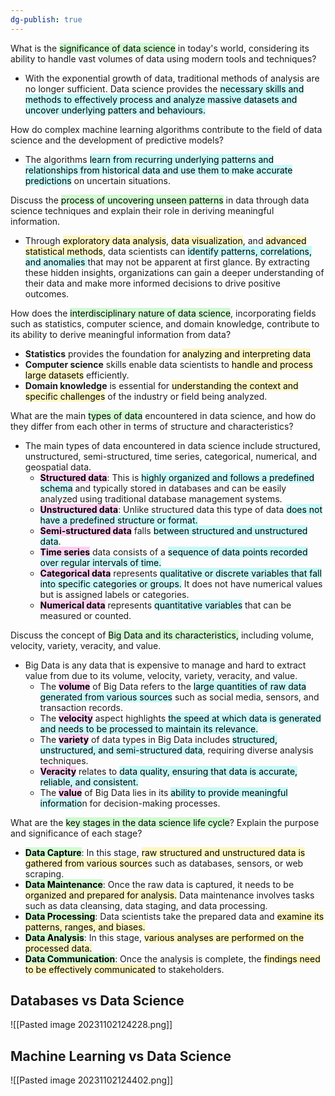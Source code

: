 ```yaml
---
dg-publish: true
---
```


What is the <mark style="background: #BBFABBA6;">significance of data science</mark> in today's world, considering its ability to handle vast volumes of data using modern tools and techniques?

- With the exponential growth of data, traditional methods of analysis are no longer sufficient. Data science provides the <mark style="background: #ABF7F7A6;">necessary skills and methods to effectively process and analyze massive datasets and uncover underlying patters and behaviours.</mark>

How do complex machine learning algorithms contribute to the field of data science and the development of predictive models?

- The algorithms <mark style="background: #ABF7F7A6;">learn from recurring underlying patterns and relationships from historical data and use them to make accurate predictions</mark> on uncertain situations.

Discuss the <mark style="background: #BBFABBA6;">process of uncovering unseen patterns</mark> in data through data science techniques and explain their role in deriving meaningful information.

- Through <mark style="background: #FFF3A3A6;">exploratory data analysis</mark>, <mark style="background: #FFF3A3A6;">data visualization</mark>, and <mark style="background: #FFF3A3A6;">advanced statistical methods</mark>, data scientists can <mark style="background: #ABF7F7A6;">identify patterns, correlations, and anomalies </mark>that may not be apparent at first glance. By extracting these hidden insights, organizations can gain a deeper understanding of their data and make more informed decisions to drive positive outcomes.

How does the <mark style="background: #BBFABBA6;">interdisciplinary nature of data science</mark>, incorporating fields such as statistics, computer science, and domain knowledge, contribute to its ability to derive meaningful information from data?

- **Statistics** provides the foundation for <mark style="background: #FFF3A3A6;">analyzing and interpreting data</mark>
- **Computer science** skills enable data scientists to <mark style="background: #FFF3A3A6;">handle and process large datasets</mark> efficiently. 
- **Domain knowledge** is essential for <mark style="background: #FFF3A3A6;">understanding the context and specific challenges</mark> of the industry or field being analyzed.

What are the main <mark style="background: #BBFABBA6;">types of data</mark> encountered in data science, and how do they differ from each other in terms of structure and characteristics?

- The main types of data encountered in data science include structured, unstructured, semi-structured, time series, categorical, numerical, and geospatial data.
	- **<mark style="background: #FFB8EBA6;">Structured data</mark>**: This is <mark style="background: #ABF7F7A6;">highly organized and follows a predefined schema</mark> and typically stored in databases and can be easily analyzed using traditional database management systems.
	- **<mark style="background: #FFB8EBA6;">Unstructured data</mark>**: Unlike structured data this type of data <mark style="background: #ABF7F7A6;">does not have a predefined structure or format.</mark> 
	- **<mark style="background: #FFB8EBA6;">Semi-structured data</mark>** falls <mark style="background: #ABF7F7A6;">between structured and unstructured data</mark>. 
	- **<mark style="background: #FFB8EBA6;">Time series</mark>** data consists of a <mark style="background: #ABF7F7A6;">sequence of data points recorded over regular intervals of time. </mark>
	- **<mark style="background: #FFB8EBA6;">Categorical data</mark>** represents <mark style="background: #ABF7F7A6;">qualitative or discrete variables that fall into specific categories or groups.</mark> It does not have numerical values but is assigned labels or categories. 
	- **<mark style="background: #FFB8EBA6;">Numerical data</mark>** represents <mark style="background: #ABF7F7A6;">quantitative variables</mark> that can be measured or counted.

Discuss the concept of <mark style="background: #BBFABBA6;">Big Data and its characteristics,</mark> including volume, velocity, variety, veracity, and value. 

- Big Data is any data that is expensive to manage and hard to extract value from due to its volume, velocity, variety, veracity, and value.
	- The **<mark style="background: #FFB8EBA6;">volume</mark>** of Big Data refers to the <mark style="background: #ABF7F7A6;">large quantities of raw data generated from various sources</mark> such as social media, sensors, and transaction records.
	- The **<mark style="background: #FFB8EBA6;">velocity</mark>** aspect highlights <mark style="background: #ABF7F7A6;">the speed at which data is generated and needs to be processed to maintain its relevance.</mark> 
	- The **<mark style="background: #FFB8EBA6;">variety</mark>** of data types in Big Data includes <mark style="background: #ABF7F7A6;">structured, unstructured, and semi-structured data</mark>, requiring diverse analysis techniques. 
	- **<mark style="background: #FFB8EBA6;">Veracity</mark>** relates to <mark style="background: #ABF7F7A6;">data quality, ensuring that data is accurate, reliable, and consistent. </mark>
	- The **<mark style="background: #FFB8EBA6;">value</mark>** of Big Data lies in its <mark style="background: #ABF7F7A6;">ability to provide meaningful informatio</mark>n for decision-making processes.

What are the <mark style="background: #BBFABBA6;">key stages in the data science life cycle</mark>? Explain the purpose and significance of each stage?

- **<mark style="background: #BBFABBA6;">Data Capture</mark>**: In this stage, <mark style="background: #FFF3A3A6;">raw structured and unstructured data is gathered from various source</mark>s such as databases, sensors, or web scraping.
- **<mark style="background: #BBFABBA6;">Data Maintenance</mark>**: Once the raw data is captured, it needs to be <mark style="background: #FFF3A3A6;">organized and prepared for analysis.</mark> Data maintenance involves tasks such as data cleansing, data staging, and data processing. 
- **<mark style="background: #BBFABBA6;">Data Processing</mark>**: Data scientists take the prepared data and <mark style="background: #FFF3A3A6;">examine its patterns, ranges, and biases.</mark> 
- **<mark style="background: #BBFABBA6;">Data Analysis</mark>**: In this stage, <mark style="background: #FFF3A3A6;">various analyses are performed on the processed data.</mark> 
- **<mark style="background: #BBFABBA6;">Data Communication</mark>**: Once the analysis is complete, the <mark style="background: #FFF3A3A6;">findings need to be effectively communicated</mark> to stakeholders. 

## Databases vs Data Science

![[Pasted image 20231102124228.png]]

## Machine Learning vs Data Science

![[Pasted image 20231102124402.png]]

